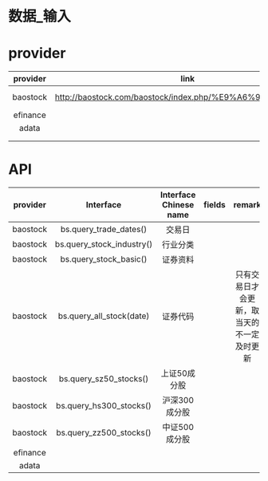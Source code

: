 # 数据_输入

# provider

| provider |                           link                            |           remark            |
| :------: | :-------------------------------------------------------: | :-------------------------: |
| baostock | http://baostock.com/baostock/index.php/%E9%A6%96%E9%A1%B5 | bs.login()<br />bs.logout() |
| efinance |                                                           |                             |
|  adata   |                                                           |                             |
|          |                                                           |                             |
|          |                                                           |                             |



# API

| provider |         Interface         | Interface Chinese name | fields |                   remark                   |
| :------: | :-----------------------: | :--------------------: | :----: | :----------------------------------------: |
| baostock |  bs.query_trade_dates()   |         交易日         |        |                                            |
| baostock | bs.query_stock_industry() |        行业分类        |        |                                            |
| baostock |  bs.query_stock_basic()   |        证券资料        |        |                                            |
| baostock | bs.query_all_stock(date)  |        证券代码        |        | 只有交易日才会更新，取当天的不一定及时更新 |
| baostock |  bs.query_sz50_stocks()   |      上证50成分股      |        |                                            |
| baostock |  bs.query_hs300_stocks()  |     沪深300成分股      |        |                                            |
| baostock |  bs.query_zz500_stocks()  |     中证500成分股      |        |                                            |
| efinance |                           |                        |        |                                            |
|  adata   |                           |                        |        |                                            |

